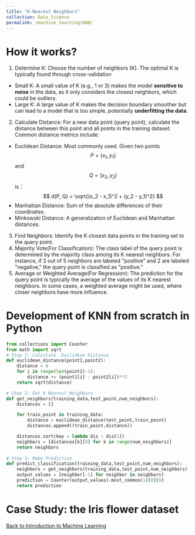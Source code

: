 ```yaml
---
title: "K-Nearest Neighbors"
collection: Data_Science
permalink: /machine_learning/KNN/
---
```



# How it works?

1. Determine K: Choose the number of neighbors (K). The optimal K is typically found through cross-validation
- Small K: A small value of K (e.g., 1 or 3) makes the model **sensitive to noise** in the data, as it only considers the closest neighbors, which could be outliers.
- Large K: A large value of K makes the decision boundary smoother but can lead to a model that is too simple, potentially **underfitting the data**.
2. Calculate Distance: For a new data point (query point), calculate the distance between this point and all points in the training dataset. Common distance metrics include:
- Euclidean Distance: Most commonly used. Given two points $$P = (x_1, y_1)$$ and $$Q = (x_2, y_2)$$ is：
$$
d(P, Q) = \sqrt{(x_2 - x_1)^2 + (y_2 - y_1)^2}
$$
- Manhattan Distance: Sum of the absolute differences of their coordinates.
- Minkowski Distance: A generalization of Euclidean and Manhattan distances.
3. Find Neighbors: Identify the K closest data points in the training set to the query point.
4. Majority Vote(For Classification): The class label of the query point is determined by the majority class among its K nearest neighbors. For instance, if 3 out of 5 neighbors are labeled "positive" and 2 are labeled "negative," the query point is classified as "positive." 
5. Average or Weighted Average(For Regression): The prediction for the query point is typically the average of the values of its K nearest neighbors. In some cases, a weighted average might be used, where closer neighbors have more influence.

# Development of KNN from scratch in Python
```python
from collections import Counter
from math import sqrt
# Step 1: Calculate  Euclidean Distance
def euclidean_distance(point1,point2):
    distance = 0
    for i in range(len(point1)-1):
        distance += (point1[i] - point2[i])**2
    return sqrt(distance)

# Step 2: Get K Nearest Neighbors
def get_neighbors(training_data,test_point,num_neighbors):
    distances = []

    for train_point in training_data:
        distance = euclidean_distance(test_point,train_point)
        distances.append((train_point,distance))

    distances.sort(key = lambda dis : dis[1])
    neighbors = [distances[k][0] for k in range(num_neighbors)]
    return neighbors
    
# Step 3: Make Prediction
def predict_classification(training_data,test_point,num_neighbors):
    neighbors = get_neighbors(training_data,test_point,num_neighbors)
    output_values = [neighbor[-1] for neighbor in neighbors]
    prediction = Counter(output_values).most_common(1)[0][0]
    return prediction
```
#

# Case Study: the Iris flower dataset


[Back to Introduction to Machine Learning](machine_learning.md)
